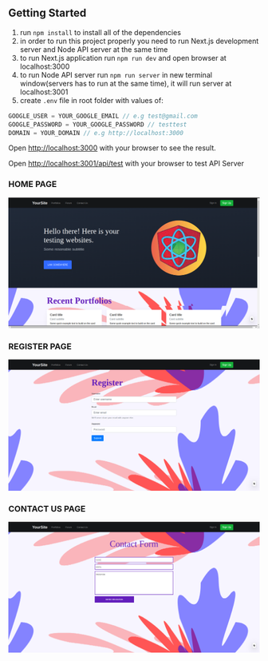 ## Getting Started

1. run `npm install` to install all of the dependencies
2. in order to run this project properly you need to run Next.js development server and Node API server at the same time
3. to run Next.js application run `npm run dev` and open browser at localhost:3000
4. to run Node API server run `npm run server` in new terminal window(servers has to run at the same time), it will run server at localhost:3001
5. create `.env` file in root folder with values of:

```javascript
GOOGLE_USER = YOUR_GOOGLE_EMAIL // e.g test@gmail.com
GOOGLE_PASSWORD = YOUR_GOOGLE_PASSWORD // testtest
DOMAIN = YOUR_DOMAIN // e.g http://localhost:3000
```

Open [http://localhost:3000](http://localhost:3000) with your browser to see the result.

Open [http://localhost:3001/api/test](http://localhost:3001/api/test) with your browser to test API Server

### HOME PAGE

![HomePage](/images/homePage.png)

### REGISTER PAGE

![RegisterPage](images/Register.png)

### CONTACT US PAGE

![ContactUsPage](images/Contact.png)
